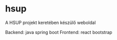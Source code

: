# hsup
A HSUP projekt keretében készülő weboldal

Backend: java spring boot
Frontend: react bootstrap
